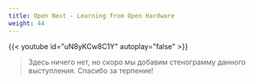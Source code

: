 ```yaml
---
title: Open Next - Learning from Open Hardware
weight: 44
---
```


{{< youtube id="uN8yKCw8C1Y" autoplay="false" >}}

>Здесь ничего нет, но скоро мы добавим стенограмму данного выступления. Спасибо за терпение!
